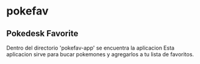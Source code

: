 # pokefav
## Pokedesk Favorite

Dentro del directorio 'pokefav-app' se encuentra la aplicacion 
Esta aplicacion sirve para bucar pokemones y agregarlos a tu lista de favoritos.